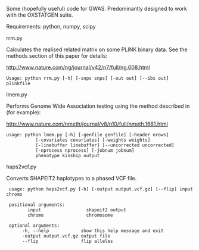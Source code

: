 
Some (hopefully useful) code for GWAS. Predominantly designed to work with the OXSTATGEN suite.

Requirements: python, numpy, scipy


rrm.py 

Calculates the realised related matrix on some PLINK binary data.  See the methods section of this paper for details:

http://www.nature.com/ng/journal/v42/n7/full/ng.608.html

	Usage: python rrm.py [-h] [-snps snps] [-out out] [--ibs out] plinkfile


lmem.py

Performs Genome Wide Association testing using the method described in (for example):

http://www.nature.com/nmeth/journal/v8/n10/full/nmeth.1681.html

	usage: python lmem.py [-h] [-genfile genfile] [-header nrows]
               [-covariates covariates] [-weights weights]
               [-linebuffer linebuffer] [--uncorrected uncorrected]
               [-nprocess nprocess] [-jobnum jobnum]
               phenotype kinship output


haps2vcf.py 

Converts SHAPEIT2 haplotypes to a phased VCF file.

	 usage: python haps2vcf.py [-h] [-output output.vcf.gz] [--flip] input chromo

	 positional arguments:
	 	    input                 shapeit2 output
	   	    chromo                chromosome

	 optional arguments:
  	 	  -h, --help            show this help message and exit
  		  -output output.vcf.gz output file
  		  --flip                flip alleles
